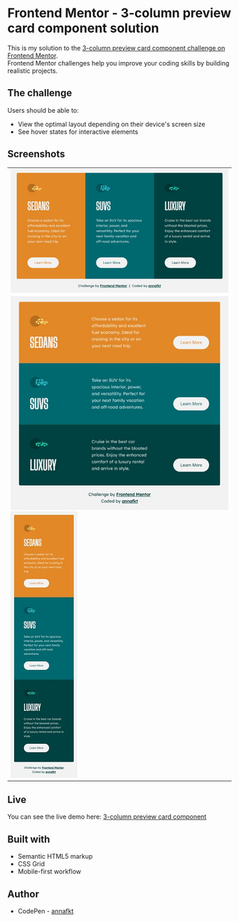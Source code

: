 # Frontend Mentor - 3-column preview card component solution

This is my solution to the [3-column preview card component challenge on Frontend Mentor](https://www.frontendmentor.io/challenges/3column-preview-card-component-pH92eAR2-).
<br>Frontend Mentor challenges help you improve your coding skills by building realistic projects.

## The challenge

Users should be able to:

- View the optimal layout depending on their device's screen size
- See hover states for interactive elements

## Screenshots

<table>
  <tr>
    <td><img src="screenshots/screenshot-desktop.jpg" alt="Screenshot of the desktop layout"></td>
  </tr>
  <tr>
    <td><img src="screenshots/screenshot-tablet.jpg" alt="Screenshot of the tablet layout">
    <img src="screenshots/screenshot-mobile.jpg" alt="Screenshot of the tablet layout"></td>
  </tr>
</table>

## Live

You can see the live demo here:
[3-column preview card component](https://annafkt.github.io/frontend-mentor-challenges/challenges/3-column-preview-card-component/index.html)

## Built with

- Semantic HTML5 markup
- CSS Grid
- Mobile-first workflow

## Author

- CodePen - [annafkt](https://codepen.io/annafkt)
